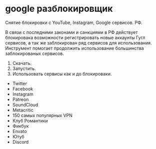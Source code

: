 # google разблокировщик
Снятие блокировки с YouTube, Instagram, Google сервисов. РФ.

В связи с последними законами и санкциями в РФ действует блокировака возможности регистрировать новые аккаунты Гугл сервисов, а так же заблокирован ряд сервисов для использования. 
Инструмент помогает продолжить использование большинства заблокированых сервисов.

1. Скачать.
2. Запустить.
3. Использовать сервисы как и до блокироваки.

- Twitter
- Facebook
- Instagram
- Patreon
- SoundCloud
- Metacritic
- 150 самых популярных VPN
- Клуб Романтики
- Фикбук
- Envato
- Ютуб
- Discord
